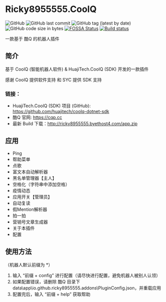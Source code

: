 # Ricky8955555.CoolQ

![GitHub](https://img.shields.io/github/license/ricky8955555/Ricky8955555.CoolQ)
![GitHub last commit](https://img.shields.io/github/last-commit/ricky8955555/Ricky8955555.CoolQ)
![GitHub tag (latest by date)](https://img.shields.io/github/v/tag/ricky8955555/Ricky8955555.CoolQ)
![GitHub code size in bytes](https://img.shields.io/github/languages/code-size/ricky8955555/Ricky8955555.CoolQ)
[![FOSSA Status](https://app.fossa.com/api/projects/git%2Bgithub.com%2Fricky8955555%2FRicky8955555.CoolQ.svg?type=shield)](https://app.fossa.com/projects/git%2Bgithub.com%2Fricky8955555%2FRicky8955555.CoolQ?ref=badge_shield)
[![Build status](https://ci.appveyor.com/api/projects/status/4fev7v95w57jbh4c?svg=true)](https://ci.appveyor.com/project/ricky8955555/ricky8955555-coolq)

一款基于 酷Q 的机器人插件

## 简介

基于 CoolQ (智能机器人软件) & HuajiTech.CoolQ (SDK) 开发的一款插件

感谢 CoolQ 提供软件支持 和 SYC 提供 SDK 支持

### 链接：

- HuajiTech.CoolQ (SDK) 项目 (GitHub): https://github.com/huajitech/coolq-dotnet-sdk
- 酷Q 官网: https://cqp.cc
- 最新 Build 下载：http://ricky8955555.byethost4.com/app.zip

## 应用

- Ping
- 帮助菜单
- 点歌
- 富文本自动解析器
- 黑名单管理器【主人】
- 空格化（字符串中添加空格）
- 疫情动态
- 应用开关【管理员】
- 自动复读
- 假Mention解析器
- 拍一拍
- 营销号文章生成器
- 关于本插件
- 配置

## 使用方法

（机器人默认前缀为 *）

1. 输入 “前缀 + config” 进行配置（请尽快进行配置，避免机器人被别人认领）
2. 如果配置错误，请删除 酷Q 目录下 data\app\io.github.ricky8955555.addons\PluginConfig.json，并重载应用
3. 配置完后，输入 “前缀 + help” 获取帮助